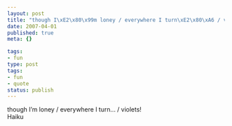 ```yaml
---
layout: post
title: "though I\xE2\x80\x99m loney / everywhere I turn\xE2\x80\xA6 / violets!"
date: 2007-04-01
published: true
meta: {}

tags:
- fun
type: post
tags:
- fun
- quote
status: publish
---
```

though I&#8217;m loney / everywhere I turn&#8230; / violets!<br />Haiku
